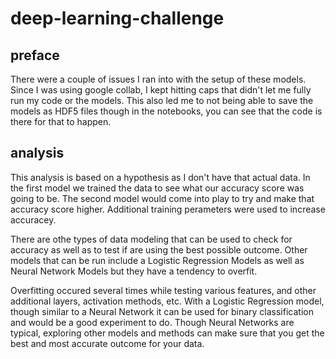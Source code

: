 # deep-learning-challenge

## preface

There were a couple of issues I ran into with the setup of these models. Since I was using google collab, I kept hitting caps that didn't let me fully run my code or the models. This also led me to not being able to save the models as HDF5 files though in the notebooks, you can see that the code is there for that to happen.

## analysis

This analysis is based on a hypothesis as I don't have that actual data. 
In the first model we trained the data to see what our accuracy score was going to be. The second model would come into play to try and make that accuracy score higher. Additional training perameters were used to increase accuracey. 

There are othe types of data modeling that can be used to check for accuracy as well as to test if are using the best possible outcome. Other models that can be run include a Logistic Regression Models as well as Neural Network Models but they have a tendency to overfit.

Overfitting occured several times while testing various features, and other additional layers, activation methods, etc.
With a Logistic Regression model, though similar to a Neural Network it can be used for binary classification and would be a good experiment to do. Though Neural Networks are typical, exploring other models and methods can make sure that you get the best and most accurate outcome for your data.


